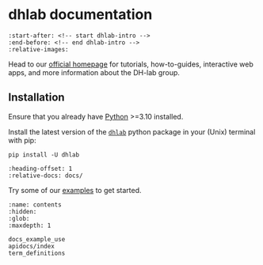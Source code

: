 
# dhlab documentation 


```{include} ../../README.md
:start-after: <!-- start dhlab-intro -->
:end-before: <!-- end dhlab-intro -->
:relative-images:
``` 

Head to our [official homepage](https://www.nb.no/dh-lab/) for tutorials, how-to-guides, interactive web apps, and more information about the DH-lab group.


## Installation

Ensure that you already have  [Python](https://www.python.org/downloads/) >=3.10 installed.

Install the latest version of the [`dhlab`](https://pypi.org/project/dhlab/) python package in your (Unix) terminal with pip:

```shell
pip install -U dhlab
```

```{include} ./docs_functionality.md
:heading-offset: 1
:relative-docs: docs/
```

Try some of our [examples](./docs_example_use.md) to get started.

```{toctree}
:name: contents
:hidden:
:glob:
:maxdepth: 1

docs_example_use
apidocs/index
term_definitions
```
